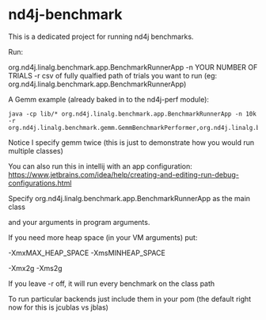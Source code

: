 # nd4j-benchmark


This is a dedicated project for running nd4j benchmarks.

Run:
   
org.nd4j.linalg.benchmark.app.BenchmarkRunnerApp -n YOUR NUMBER OF TRIALS -r csv of fully qualfied path of trials you want to run (eg: org.nd4j.linalg.benchmark.app.BenchmarkRunnerApp)

A Gemm example (already baked in to the nd4j-perf module):

    java -cp lib/* org.nd4j.linalg.benchmark.app.BenchmarkRunnerApp -n 10k -r org.nd4j.linalg.benchmark.gemm.GemmBenchmarkPerformer,org.nd4j.linalg.benchmark.gemm.GemmBenchmarkPerformer

Notice I specify gemm twice (this is just to demonstrate how you would run multiple classes)

You can also run this in intellij with an app configuration:
https://www.jetbrains.com/idea/help/creating-and-editing-run-debug-configurations.html

Specify org.nd4j.linalg.benchmark.app.BenchmarkRunnerApp as the main class

and your arguments in program arguments.

If you need more heap space (in your VM arguments) put:

-XmxMAX_HEAP_SPACE -XmsMINHEAP_SPACE

-Xmx2g -Xms2g


If you leave -r off, it will run every benchmark on the class path

To run particular backends just include them in your pom (the default right now for this is jcublas vs jblas)



